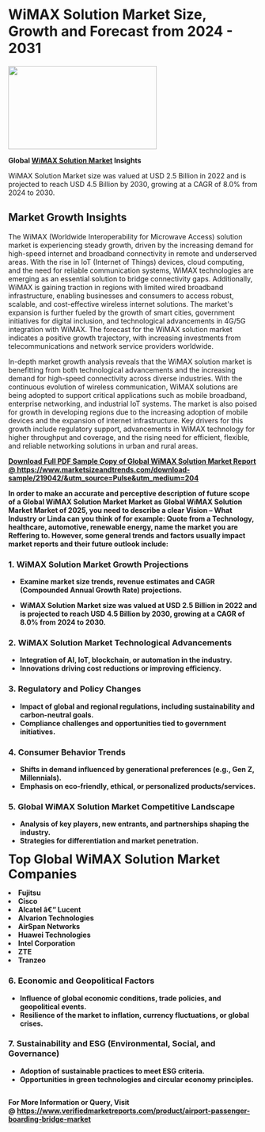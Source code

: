 <H1>WiMAX Solution Market Size, Growth and Forecast from 2024 - 2031</H1><img class="aligncenter size-medium wp-image-584254" src="https://thirdeyenews.in/wp-content/uploads/2024/09/Global-Market-Research-300x168.jpeg" alt="" width="300" height="168" /><p><strong>Global&nbsp;<a href="https://www.marketsizeandtrends.com/download-sample/219042/&amp;utm_source=Pulse&amp;utm_medium=204">WiMAX Solution Market</a> Insights</strong></p><p>WiMAX Solution Market size was valued at USD 2.5 Billion in 2022 and is projected to reach USD 4.5 Billion by 2030, growing at a CAGR of 8.0% from 2024 to 2030.</p><p><h2>Market Growth Insights</h2> <p>The WiMAX (Worldwide Interoperability for Microwave Access) solution market is experiencing steady growth, driven by the increasing demand for high-speed internet and broadband connectivity in remote and underserved areas. With the rise in IoT (Internet of Things) devices, cloud computing, and the need for reliable communication systems, WiMAX technologies are emerging as an essential solution to bridge connectivity gaps. Additionally, WiMAX is gaining traction in regions with limited wired broadband infrastructure, enabling businesses and consumers to access robust, scalable, and cost-effective wireless internet solutions. The market's expansion is further fueled by the growth of smart cities, government initiatives for digital inclusion, and technological advancements in 4G/5G integration with WiMAX. The forecast for the WiMAX solution market indicates a positive growth trajectory, with increasing investments from telecommunications and network service providers worldwide.</p> <p><strong><a href="sample-link"></a></strong></p> <p>In-depth market growth analysis reveals that the WiMAX solution market is benefitting from both technological advancements and the increasing demand for high-speed connectivity across diverse industries. With the continuous evolution of wireless communication, WiMAX solutions are being adopted to support critical applications such as mobile broadband, enterprise networking, and industrial IoT systems. The market is also poised for growth in developing regions due to the increasing adoption of mobile devices and the expansion of internet infrastructure. Key drivers for this growth include regulatory support, advancements in WiMAX technology for higher throughput and coverage, and the rising need for efficient, flexible, and reliable networking solutions in urban and rural areas.</p> <p><strong><a href="more-info-link"></p><p><span class=""><strong>Download Full PDF Sample Copy of Global WiMAX Solution Market Report</strong> @ <a href="https://www.marketsizeandtrends.com/download-sample/219042/&amp;utm_source=Pulse&amp;utm_medium=204" target="_blank">https://www.marketsizeandtrends.com/download-sample/219042/&amp;utm_source=Pulse&amp;utm_medium=204</a></span></p><p>In order to make an accurate and perceptive description of future scope of a Global&nbsp;WiMAX Solution Market Market as Global&nbsp;WiMAX Solution Market Market of 2025, you need to describe a clear Vision &ndash; What Industry or Linda can you think of for example: Quote from a Technology, healthcare, automotive, renewable energy, name the market you are Reffering to. However, some general trends and factors usually impact market reports and their future outlook include:</p><h3>1.&nbsp;<strong>WiMAX Solution Market Growth Projections</strong></h3><ul><li>Examine market size trends, revenue estimates and CAGR (Compounded Annual Growth Rate) projections.</li><li><p>WiMAX Solution Market size was valued at USD 2.5 Billion in 2022 and is projected to reach USD 4.5 Billion by 2030, growing at a CAGR of 8.0% from 2024 to 2030.</p></li></ul><h3>2.&nbsp;<strong>WiMAX Solution Market Technological Advancements</strong></h3><ul><li>Integration of AI, IoT, blockchain, or automation in the industry.</li><li>Innovations driving cost reductions or improving efficiency.</li></ul><h3>3.&nbsp;<strong>Regulatory and Policy Changes</strong></h3><ul><li>Impact of global and regional regulations, including sustainability and carbon-neutral goals.</li><li>Compliance challenges and opportunities tied to government initiatives.</li></ul><h3>4.&nbsp;<strong>Consumer Behavior Trends</strong></h3><ul><li>Shifts in demand influenced by generational preferences (e.g., Gen Z, Millennials).</li><li>Emphasis on eco-friendly, ethical, or personalized products/services.</li></ul><h3>5.&nbsp;<strong>Global WiMAX Solution Market Competitive Landscape</strong></h3><ul><li>Analysis of key players, new entrants, and partnerships shaping the industry.</li><li>Strategies for differentiation and market penetration.</li></ul><p data-pm-slice="1 1 []"><span style="color: inherit; font-family: inherit; font-size: 25px;">Top Global WiMAX Solution Market Companies</span></p><div class="" data-test-id=""><p><li>Fujitsu</li><li> Cisco</li><li> Alcatel â€“ Lucent</li><li> Alvarion Technologies</li><li> AirSpan Networks</li><li> Huawei Technologies</li><li> Intel Corporation</li><li> ZTE</li><li> Tranzeo</li></p></div><h3>6.&nbsp;<strong>Economic and Geopolitical Factors</strong></h3><ul><li>Influence of global economic conditions, trade policies, and geopolitical events.</li><li>Resilience of the market to inflation, currency fluctuations, or global crises.</li></ul><h3>7.&nbsp;<strong>Sustainability and ESG (Environmental, Social, and Governance)</strong></h3><ul><li>Adoption of sustainable practices to meet ESG criteria.</li><li>Opportunities in green technologies and circular economy principles.</li></ul><h2><strong style="font-size: 14px;">For More Information or Query, Visit @&nbsp;</strong><a style="background-color: #ffffff; font-size: 14px;" href="https://www.marketsizeandtrends.com/report/wimax-solution-market/" target="_blank">https://www.verifiedmarketreports.com/product/airport-passenger-boarding-bridge-market</a></h2>
